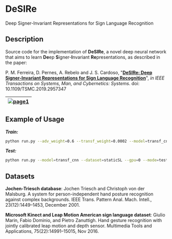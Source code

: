 # DeSIRe
Deep Signer-Invariant Representations for Sign Language Recognition

## Description
Source code for the implementation of **DeSIRe**, a novel deep neural network that aims to learn **De**ep **S**igner-**I**nvariant **Re**presentations, as described in the paper:

P. M. Ferreira, D. Pernes, A. Rebelo and J. S. Cardoso, "**[DeSIRe: Deep Signer-Invariant Representations for Sign Language Recognition](https://ieeexplore.ieee.org/abstract/document/8937777)**", *in IEEE Transactions on Systems, Man, and Cybernetics: Systems*. doi: 10.1109/TSMC.2019.2957347

| [![page1](./imgs/signer_invariant_nn.png)](https://github.com/pmmf/CorSiL/blob/master/paper/CorSiL_paper.pdf)  |
|:---:|

## Example of Usage

***Train:*** 
~~~bash
python run.py --adv_weight=0.6 --transf_weight=0.0002 --model=transf_cnn --dataset=staticSL --gpu=0 --mode=train
~~~

***Test:*** 
~~~bash
python run.py --model=transf_cnn --dataset=staticSL --gpu=0 --mode=test
~~~

## Datasets
**Jochen-Triesch database**: Jochen Triesch and Christoph von der Malsburg. A system for person-independent hand posture recognition against complex backgrounds. IEEE Trans. Pattern Anal. Mach. Intell., 23(12):1449–1453, December 2001.

**Microsoft Kinect and Leap Motion American sign language dataset**: Giulio Marin, Fabio Dominio, and Pietro Zanuttigh. Hand gesture recognition with jointly calibrated leap motion and depth sensor. Multimedia Tools and Applications, 75(22):14991–15015, Nov 2016.
